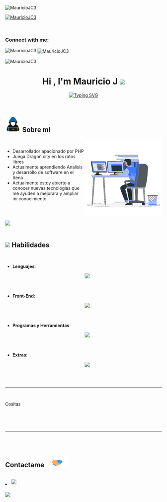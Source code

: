 

<p align="left"> <img src="https://komarev.com/ghpvc/?username=MauricioJC3&label=Profile%20views&color=0e75b6&style=flat" alt="MauricioJC3" /> </p>

<p align="left"> <a href="https://github.com/ryo-ma/github-profile-trophy"><img src="https://github-profile-trophy.vercel.app/?username=MauricioJC3" alt="MauricioJC3" /></a> </p>

<p align="left"> <a href="https://twitter.com/" target="blank"><img src="https://img.shields.io/twitter/follow/?logo=twitter&style=for-the-badge" alt="" /></a> </p>

<h3 align="left">Connect with me:</h3>
<p align="left">
</p>

<p><img align="left" src="https://github-readme-stats.vercel.app/api/top-langs?username=MauricioJC3&show_icons=true&locale=en&layout=compact" alt="MauricioJC3" /></p>

<p>&nbsp;<img align="center" src="https://github-readme-stats.vercel.app/api?username=MauricioJC3&show_icons=true&locale=en" alt="MauricioJC3" /></p>

<p><img align="center" src="https://github-readme-streak-stats.herokuapp.com/?user=MauricioJC3&" alt="MauricioJC3" /></p>



<h1 align="center"><b>Hi , I'm Mauricio J </b><img src="https://media.giphy.com/media/hvRJCLFzcasrR4ia7z/giphy.gif" width="35"></h1>
<!--  -->
<p align="center">
  <a href="https://git.io/typing-svg"><img src="https://readme-typing-svg.demolab.com?font=Merriweather&pause=1000&center=true&vCenter=true&random=false&width=435&lines=Programador+Back-end;entusiasta+de+la+tecnologia;PHP+God;Laravel+Go;Java+God;Aprendiendo+cada+dia+mas" alt="Typing SVG" /></a>
</p>


<br>



	
## <picture><img src = "https://github.com/0xAbdulKhalid/0xAbdulKhalid/raw/main/assets/mdImages/about_me.gif" width = 50px></picture> **Sobre mi**

<picture> <img align="right" src="https://github.com/0xAbdulKhalid/0xAbdulKhalid/raw/main/assets/mdImages/Right_Side.gif" width = 250px></picture>

<br>

- Desarrollador apacionado por PHP
- Juega Dragon city en los ratos libres
- Actualmente aprendiendo Analisis y desarrollo de software en el Sena
- Actualmente estoy abierto a conocer nuevas tecnologias que me ayuden a mejorara y ampliar mi conocimiento

<br><br>

<img src="https://user-images.githubusercontent.com/73097560/115834477-dbab4500-a447-11eb-908a-139a6edaec5c.gif"><br><br>

## <img src="https://media2.giphy.com/media/QssGEmpkyEOhBCb7e1/giphy.gif?cid=ecf05e47a0n3gi1bfqntqmob8g9aid1oyj2wr3ds3mg700bl&rid=giphy.gif" width ="25"><b> Habilidades</b>
<br>

<p align="center">

- **Lenguajes**:
    
    <p align="center">
  <a href="https://skillicons.dev">
    <img src="https://skillicons.dev/icons?i=php,java" />
  </a>
</p>

<br>   
    
- **Front-End**:

  <p align="center">
  <a href="https://skillicons.dev">
    <img src="https://skillicons.dev/icons?i=html,css" />
  </a>
</p>

<br>


- **Programas y Herramientas**:

    <p align="center">
  <a href="https://skillicons.dev">
    <img src="https://skillicons.dev/icons?i=git,github,vscode,notion" />
  </a>
</p>

<br>

- **Extras**:

    <p align="center">
  <a href="https://skillicons.dev">
    <img src="https://skillicons.dev/icons?i=laravel" />
  </a>
</p>


</p>

<br>
<br>

-----

<br>

<p> Cositas </p>

<br>
<br>
<br>

-----

<br>
<br>

## <b> Contactame</b><img src="https://github.com/0xAbdulKhalid/0xAbdulKhalid/raw/main/assets/mdImages/handshake.gif" width ="80">
<br>

<li>
<a href="a.mauriciojc03@gmail.com" target="_blank">
<img src="https://img.shields.io/badge/gmail:  andresMauricio-%23EA4335.svg?style=for-the-badge&logo=gmail&logoColor=white" t=mail style="margin-bottom: 5px;" />
</a>
</li>
	
</ul>
</div>

<br>
<img src="https://user-images.githubusercontent.com/73097560/115834477-dbab4500-a447-11eb-908a-139a6edaec5c.gif">
<br>
<br>
<br>

<div align='center'>



</div>
<br>
<br>
<br>
<br>
